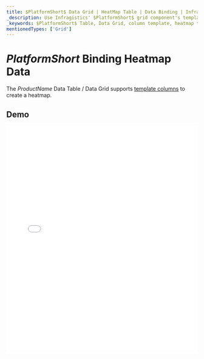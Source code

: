 ```yaml
---
title: $PlatformShort$ Data Grid | HeatMap Table | Data Binding | Infragistics
_description: Use Infragistics' $PlatformShort$ grid component's template columns to create a heatmap table. View our $ProductName$ table demos!
_keywords: $PlatformShort$ Table, Data Grid, column template, heatmap table, $ProductName$, data binding, Infragistics
mentionedTypes: ['Grid']
---
```


# $PlatformShort$ Binding Heatmap Data

The $ProductName$ Data Table / Data Grid supports [template columns](data-grid-column-types.md#template-column) to create a heatmap.

## Demo

<div class="sample-container loading" style="height: 600px">
    <iframe id="data-grid-type-heatmap-table-iframe" src='{environment:demosBaseUrl}/grids/data-grid-type-heatmap-table' width="100%" height="100%" seamless frameBorder="0" onload="onXPlatSampleIframeContentLoaded(this);"></iframe>
</div>
<sample-button src="grids/data-grid/type-heatmap-table"></sample-button>
